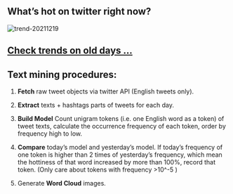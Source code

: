 ## What’s hot on twitter right now?

![trend-20211219][wordcloud]

[wordcloud]: https://raw.githubusercontent.com/xdqc/tweet-trend-everyday/master/word-cloud/trend-20211219.png?token=AF5V4P7ADR6KQBZ4CEDTNIK6AXRMU "trend-20211219"

## [Check trends on old days ...](https://github.com/xdqc/tweet-trend-everyday/tree/master/word-cloud)

## Text mining procedures:

1. **Fetch** raw tweet objects via twitter API (English tweets only).

2. **Extract** texts + hashtags parts of tweets for each day.

3. **Build Model** Count unigram tokens (i.e. one English word as a token) of tweet texts, calculate the occurrence frequency of each token, order by frequency high to low.

4. **Compare** today’s model and yesterday’s model. If today’s frequency of one token is higher than 2 times of yesterday’s frequency, which mean the hottiness of that word increased by more than 100%, record that token. (Only care about tokens with frequency >10^-5 )

5. Generate **Word Cloud** images.
